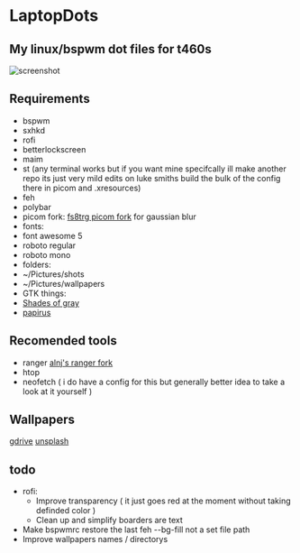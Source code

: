 # LaptopDots
## My linux/bspwm dot files for t460s

![screenshot](https://github.com/NotPocky/LaptopDots/blob/master/showcase/2020-06-12-103320_1920x1080_scrot.png)

## Requirements
* bspwm
* sxhkd
* rofi
* betterlockscreen
* maim
* st (any terminal works but if you want mine specifcally ill make another repo its just very mild edits on luke smiths build the bulk of the config there in picom and .xresources)
* feh
* polybar
* picom fork: [fs8trg picom fork](https://www.reddit.com/r/unixporn/comments/fs8trg/oc_comptonpicom_fork_with_both_tryone144s_dual/) for gaussian blur
* fonts:
 * font awesome 5 
 * roboto regular 
 * roboto mono
* folders:
 * ~/Pictures/shots
 * ~/Pictures/wallpapers
* GTK things:
 * [Shades of gray](https://www.gnome-look.org/p/1244058/)
 * [papirus](https://www.gnome-look.org/p/1166289/)
 
## Recomended tools
 * ranger [alnj's ranger fork](https://github.com/alnj/ranger)
 * htop
 * neofetch ( i do have a config for this but generally better idea to take a look at it yourself )

## Wallpapers 
[gdrive](https://drive.google.com/drive/folders/1LVlYHzyFQ1vHvHAKT4yWaV4HbF9XLFbX?usp=sharing)
[unsplash](https://unsplash.com/)

## todo
* rofi:
  * Improve transparency ( it just goes red at the moment without taking definded color ) 
  * Clean up and simplify boarders are text
* Make bspwmrc restore the last feh --bg-fill not a set file path
* Improve wallpapers names / directorys


